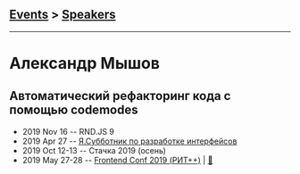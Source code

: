 ## [Events](../README.md) > [Speakers](../speakers.md)
---

# Александр Мышов

## Автоматический рефакторинг кода с помощью codemodes
- 2019 Nov 16 -- RND.JS 9    
- 2019 Apr 27 -- [Я.Субботник по разработке интерфейсов](https://events.yandex.ru/lib/talks/7254/)    
- 2019 Oct 12-13 -- Стачка 2019 (осень)    
- 2019 May 27-28 -- [Frontend Conf 2019 (РИТ++)](https://www.youtube.com/watch?v=GGb_ibOKzNs)  | [:notebook:](https://www.dropbox.com/sh/kg71jju3yvj5jqw/AAA0yjGk_4yye9WNI6HhzNbJa/FC.%20%D0%9C%D1%83%D0%BC%D0%B1%D0%B0%D0%B8/27.05/1.%D0%90%D0%B2%D1%82%D0%BE%D0%BC%D0%B0%D1%82%D0%B8%D1%87%D0%B5%D1%81%D0%BA%D0%B8%D0%B9%20%D1%80%D0%B5%D1%84%D0%B0%D0%BA%D1%82%D0%BE%D1%80%D0%B8%D0%BD%D0%B3%20%D0%BA%D0%BE%D0%B4%D0%B0%20%D1%81%20%D0%BF%D0%BE%D0%BC%D0%BE%D1%89%D1%8C%D1%8E%20codemodes_%D0%90%D0%BB%D0%B5%D0%BA%D1%81%D0%B0%D0%BD%D0%B4%D1%80%20%D0%9C%D1%8B%D1%88%D0%BE%D0%B2_%D0%B2%D0%B5%D1%80.1.pdf?dl=0)  
